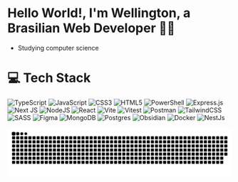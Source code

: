 # Hello World!, I'm Wellington, a Brasilian Web Developer 👋🏼

- Studying computer science

# 💻 Tech Stack
![TypeScript](https://img.shields.io/badge/typescript-%23007ACC.svg?style=for-the-badge&logo=typescript&logoColor=white) ![JavaScript](https://img.shields.io/badge/javascript-%23ED8B00.svg?style=for-the-badge&logo=javascript&logoColor=white) ![CSS3](https://img.shields.io/badge/css3-%231572B6.svg?style=for-the-badge&logo=css3&logoColor=white) ![HTML5](https://img.shields.io/badge/html5-%23E34F26.svg?style=for-the-badge&logo=html5&logoColor=white) ![PowerShell](https://img.shields.io/badge/PowerShell-%235391FE.svg?style=for-the-badge&logo=powershell&logoColor=white) ![Express.js](https://img.shields.io/badge/express.js-%23404d59.svg?style=for-the-badge&logo=express&logoColor=%2361DAFB) ![Next JS](https://img.shields.io/badge/Next-black?style=for-the-badge&logo=next.js&logoColor=white) ![NodeJS](https://img.shields.io/badge/node.js-6DA55F?style=for-the-badge&logo=node.js&logoColor=white) ![React](https://img.shields.io/badge/react-%2320232a.svg?style=for-the-badge&logo=react&logoColor=%2361DAFB) ![Vite](https://img.shields.io/badge/vite-%23646CFF.svg?style=for-the-badge&logo=vite&logoColor=white) ![Vitest](https://img.shields.io/badge/vitest-%23ED8B00.svg?style=for-the-badge&logo=vitest&logoColor=green) ![Postman](https://img.shields.io/badge/postman-%23646CFF.svg?style=for-the-badge&logo=postman&logoColor=amber) ![TailwindCSS](https://img.shields.io/badge/tailwindcss-%2338B2AC.svg?style=for-the-badge&logo=tailwind-css&logoColor=white) ![SASS](https://img.shields.io/badge/SASS-hotpink.svg?style=for-the-badge&logo=SASS&logoColor=white) ![Figma](https://img.shields.io/badge/figma-%23F24E1E.svg?style=for-the-badge&logo=figma&logoColor=white) ![MongoDB](https://img.shields.io/badge/MongoDB-%234ea94b.svg?style=for-the-badge&logo=mongodb&logoColor=white) ![Postgres](https://img.shields.io/badge/postgres-%23316192.svg?style=for-the-badge&logo=postgresql&logoColor=white) ![Obsidian](https://img.shields.io/badge/obsidian-%23404d59.svg?style=for-the-badge&logo=obsidian&logoColor=purple) ![Docker](https://img.shields.io/badge/docker-%23007ACC.svg?style=for-the-badge&logo=docker&logoColor=white) ![NestJs](https://img.shields.io/badge/nestjs-%FF24CCFF.svg?style=for-the-badge&logo=nestjs&logoColor=red) 

<picture>
  <source media="(prefers-color-scheme: dark)" srcset="https://raw.githubusercontent.com/WellingtonVell/WellingtonVell/output/github-snake-dark.svg" />
  <source media="(prefers-color-scheme: light)" srcset="https://raw.githubusercontent.com/WellingtonVell/WellingtonVell/output/github-snake.svg" />
  <img alt="github-snake" src="https://raw.githubusercontent.com/WellingtonVell/WellingtonVell/output/github-snake.svg" />
</picture>